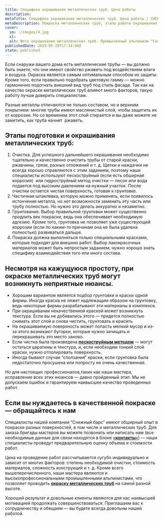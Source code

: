 ```yaml
---
title: Специфика окрашивания металлических труб. Цена работы
description:
metaTitle: Специфика окрашивания металлических труб. Цена работы | СНЕЖНЫЙ БАРС
metaDescription: Покраска металлических труб, этапы работы окрашивания металла, рекомендации промышленных альпинистов "Снежный Барс" ☎+38 (096) 555-30-92
cover:
  sm: ./images/4.jpg
  xl: 
  alt: Фото окрашевание металлических треб. Промыхленный альпинизм "Снежный Барс"
publishedDate: 2019-05-20T17:34:00Z
state: published    
---
```

Если снаружи вашего дома есть металлические трубы — вы должно быть знаете, что они имеют свойство ржаветь под воздействием влаги и воздуха. Окраска является самым оптимальным способом их защиты. Кроме того, если правильно подобрать цветовую гамму — можно гармонично подогнать внешний вид труб под стиль фасада. Так как на качество окраски металлических труб влияют много факторов, такую работу лучше доверить специалистам.

Разные металлы отличаются не только составом, но и верхним покрытием: многие трубы имеют маслянистый слой, чтобы защитить их от коррозии. Но со временем этот слой стирается и вы даже можете не заметить, как труба начнет  ржаветь.

## Этапы подготовки и окрашивания металлических труб:

1. Очистка. Для успешного дальнейшего окрашивания необходимо тщательно и качественно очистить трубы от старой краски, ржавчины, грязи, разных отложений и т. д. Щетки и наждачки не всегда хорошо справляются с этим заданием, поэтому наши специалисты используют пескоструйный (если есть обширная коррозия)  или гидроструйный метод очистки — песок или вода подается под высоким давлением на нужный участок. После очистки остается чистая поверхность, готовая к грунтовке.
2. Частичная шпаклевка, которую можно применять, если появилось истончения металла, но нет возможности заменить эту часть или трубу полностью. Но нужно это делать аккуратно и незаметно.
3. Грунтование. Выбор правильной грунтовки может существенно продлить век покраски, ведь она обеспечивает необходимую адгезию. Кроме того, грунтовка не позволяет уже существующей коррозии (если по каким-то причинам она не была удалена полностью) развиваться дальше.
4.  Покраска должна выполняться только специальными красками, которые подходят для внешних работ. Выбор лакокрасочных материалов может быть непростым заданием, нужно хорошо знать специфику взаимодействия того или иного состава.

## Несмотря на кажущуюся простоту, при окраске металлических труб могут возникнуть неприятные нюансы.

- Хорошим вариантом является подбор грунтовки и краски одной фирмы. Иногда краска не ляжет надлежащим образом на грунтовку, ведь некоторые фирмы разрабатывают эти материалы в комплексе.
- При окрашивании некачественной краской может возникнуть текстура. Если вы не добивались этого — придется полностью снимать этот слой и снова чистить, грунтовать и красить
- На окрашиваемую поверхность может попасть мелкий мусор и из-за этого возникают бугорки, которые нужно зачищать и перекрашивать это место заново.
- Если чистка была произведена [**пескоструйным методом**](/ru/peskostrujnaya-obrabotka-metalla/) — могут остаться царапины и текстура, и, если необходим тонкий слой краски, нужно отполировать поверхность.
- Иногда бывают случаи “сползания” краски, если грунтовка была недостаточно просушена или попросту не очень качественная.

Но для настоящих профессионалов,таких как наши мастера, исправление всех этих нюансов — давно пройденный этап. Мы не допускаем ошибок и гарантируем наивысшее качество проведенных работ.

## Если вы нуждаетесь в качественной покраске — обращайтесь к нам

Специалисты нашей компании “Снежный барс” имеют обширный опыт в покраске разных поверхностей, в том числе и металлических труб. Для заказа бригады мастеров вы можете позвонить или написать нам (все необходимые данные для связи находятся в блоке [«**контакты**«](/ru/contacts/)) — наши специалисты проведут предварительную оценку объема и стоимости работ.

Цена на проведение работ рассчитывается сугубо индивидуально и зависит от многих факторов: степень необходимой очистки, стоимость материалов, сложность конструкций и т. д. Кроме всего вышеперечисленного, наши мастера являются и высокопрофессиональными промышленными альпинистами, что позволяет проводить [**окраску металлических труб**](/ru/elektrostancii-ges-tes-aes/) на самой разной высоте.

Хороший результат и довольные клиенты являются для нас наивысшей мотивацией продолжать совершенствоваться. Приглашаем вас к сотрудничеству и обещаем — вы будете всегда довольны нашей работой.
